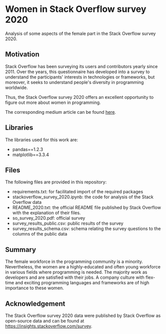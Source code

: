 # Women in Stack Overflow survey 2020

Analysis of some aspects of the female part in the Stack Overflow survey 2020.

## Motivation

Stack Overflow has been surveying its users and contributors yearly since 2011. Over the years, this questionnaire has
developed into a survey to understand the participants' interests in technologies or frameworks, but moreover, it seeks
to understand people's diversity in programming worldwide.

Thus, the Stack Overflow survey 2020 offers an excellent opportunity to figure out more about women in programming.

The corresponding medium article can be found [here](https://saskia-kutz.medium.com/who-are-the-women-in-the-stack-overflow-survey-2020-13dbe929052c).

## Libraries

The libraries used for this work are:

- pandas==1.2.3
- matplotlib==3.3.4

## Files

The following files are provided in this repository:

- requirements.txt: for facilitated import of the required packages
- stackoverflow_survey_2020.ipynb: the code for analysis of the Stack Overflow data
- README_2020.txt: the official README file published by Stack Overflow with the explanation of their files.
- so_survey_2020.pdf: official survey
- survey_results_public.csv: public results of the survey
- survey_results_schema.csv: schema relating the survey questions to the columns of the public data

## Summary

The female workforce in the programming community is a minority. Nevertheless, the women are a highly-educated and often
young workforce in various fields where programming is needed. The majority work as developers and are satisfied with
their jobs. A company culture with flex-time and exciting programming languages and frameworks are of high importance to
these women.

## Acknowledgement

The Stack Overflow survey 2020 data were published by Stack Overflow as open-source data and can be found
at https://insights.stackoverflow.com/survey.
